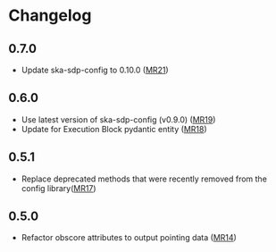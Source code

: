 # Changelog

0.7.0
-----
* Update ska-sdp-config to 0.10.0 ([MR21](https://gitlab.com/ska-telescope/sdp/ska-sdp-dataproduct-metadata/-/merge_requests/21))

0.6.0
----
* Use latest version of ska-sdp-config (v0.9.0) ([MR19](https://gitlab.com/ska-telescope/sdp/ska-sdp-dataproduct-metadata/-/merge_requests/19))
* Update for Execution Block pydantic entity ([MR18](https://gitlab.com/ska-telescope/sdp/ska-sdp-dataproduct-metadata/-/merge_requests/18))

0.5.1
----
* Replace deprecated methods that were recently removed from the config library([MR17](https://gitlab.com/ska-telescope/sdp/ska-sdp-dataproduct-metadata/-/merge_requests/17))

0.5.0
-----
* Refactor obscore attributes to output pointing data ([MR14](https://gitlab.com/ska-telescope/sdp/ska-sdp-dataproduct-metadata/-/merge_requests/14))